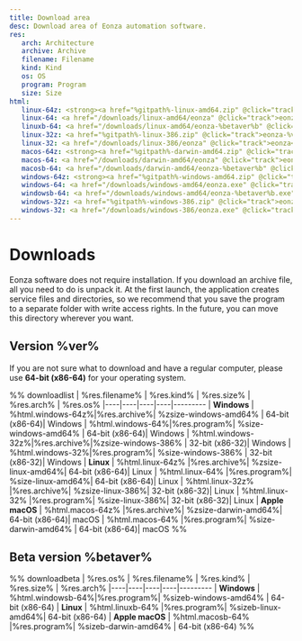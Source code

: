 ```yaml
---
title: Download area
desc: Download area of Eonza automation software.
res:
   arch: Architecture
   archive: Archive
   filename: Filename
   kind: Kind
   os: OS
   program: Program
   size: Size
html:
   linux-64z: <strong><a href="%gitpath%-linux-amd64.zip" @click="track">eonza-%ver%-linux-amd64.zip</a></strong>
   linux-64: <a href="/downloads/linux-amd64/eonza" @click="track">eonza</a>
   linuxb-64: <a href="/downloads/linux-amd64/eonza-%betaver%b" @click="track">eonza</a>
   linux-32z: <a href="%gitpath%-linux-386.zip" @click="track">eonza-%ver%-linux-386.zip</a>
   linux-32: <a href="/downloads/linux-386/eonza" @click="track">eonza</a>
   macos-64z: <strong><a href="%gitpath%-darwin-amd64.zip" @click="track">eonza-%ver%-darwin-amd64.zip</a></strong>
   macos-64: <a href="/downloads/darwin-amd64/eonza" @click="track">eonza</a>
   macosb-64: <a href="/downloads/darwin-amd64/eonza-%betaver%b" @click="track">eonza</a>
   windows-64z: <strong><a href="%gitpath%-windows-amd64.zip" @click="track">eonza-%ver%-windows-amd64.zip</a></strong>
   windows-64: <a href="/downloads/windows-amd64/eonza.exe" @click="track">eonza.exe</a>
   windowsb-64: <a href="/downloads/windows-amd64/eonza-%betaver%b.exe" @click="track">eonza.exe</a>
   windows-32z: <a href="%gitpath%-windows-386.zip" @click="track">eonza-%ver%-windows-386.zip</a>
   windows-32: <a href="/downloads/windows-386/eonza.exe" @click="track">eonza.exe</a>
---
```

# Downloads

Eonza software does not require installation. If you download an archive file, all you need to do is unpack it. At the first launch, the application creates service files and directories, so we recommend that you save the program to a separate folder with write access rights. In the future, you can move this directory wherever you want.

## Version %ver%

If you are not sure what to download and have a regular computer, please use **64-bit (x86-64)** for your operating system.

%% downloadlist
| %res.filename% | %res.kind% | %res.size% | %res.arch% | %res.os%
|----|----|----|----|---------
| **Windows**
| %html.windows-64z%|%res.archive%| %zsize-windows-amd64% | 64-bit (x86-64)| Windows
| %html.windows-64%|%res.program%| %size-windows-amd64% | 64-bit (x86-64)| Windows
| %html.windows-32z%|%res.archive%|%zsize-windows-386%  | 32-bit (x86-32)| Windows
| %html.windows-32%|%res.program%| %size-windows-386% | 32-bit (x86-32)| Windows
| **Linux**
| %html.linux-64z% |%res.archive%| %zsize-linux-amd64%| 64-bit (x86-64)| Linux
| %html.linux-64% |%res.program%| %size-linux-amd64%| 64-bit (x86-64)| Linux
| %html.linux-32z% |%res.archive%| %zsize-linux-386%| 32-bit (x86-32)| Linux
| %html.linux-32% |%res.program%| %size-linux-386%| 32-bit (x86-32)| Linux
| **Apple macOS**
| %html.macos-64z% |%res.archive%| %zsize-darwin-amd64%| 64-bit (x86-64)| macOS
| %html.macos-64% |%res.program%| %size-darwin-amd64% | 64-bit (x86-64)| macOS
%%

## Beta version %betaver%

%% downloadbeta
| %res.os% | %res.filename% | %res.kind% | %res.size% | %res.arch%
|----|----|----|----|---------
| **Windows** | %html.windowsb-64%|%res.program%| %sizeb-windows-amd64% | 64-bit (x86-64)
| **Linux** | %html.linuxb-64% |%res.program%| %sizeb-linux-amd64%| 64-bit (x86-64)
| **Apple macOS**  | %html.macosb-64% |%res.program%| %sizeb-darwin-amd64% | 64-bit (x86-64)
%%

